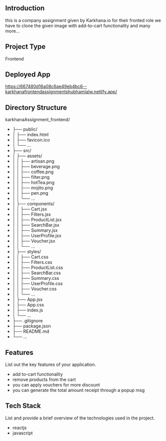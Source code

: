 
## Introduction
this is a company assignment given by Karkhana.io for their fronted role we have to clone the given image with add-to-cart functionality and many more...

## Project Type
Frontend 

## Deployed App
https://667480d16a08c6ae49eb4bc6--karkhanafrontendassignmentshubhamlalw.netlify.app/


## Directory Structure
karkhanaAssignment_frontend/
- ├── public/
- │ ├── index.html
- │ ├── favicon.ico
- │ └── ...
- ├── src/
- │ ├── assets/
- │ │ ├── artisan.png
- │ │ ├── beverage.png
- │ │ ├── coffee.png
- │ │ ├── filter.png
- │ │ ├── hotTea.png
- │ │ ├── mojito.png
- │ │ ├── pen.png
- │ │ └── ...
- │ ├── components/
- │ │ ├── Cart.jsx
- │ │ ├── Filters.jsx
- │ │ ├── ProductList.jsx
- │ │ ├── SearchBar.jsx
- │ │ ├── Summary.jsx
- │ │ ├── UserProfile.jsx
- │ │ ├── Voucher.jsx
- │ │ └── ...
- │ ├── styles/
- │ │ ├── Cart.css
- │ │ ├── Filters.css
- │ │ ├── ProductList.css
- │ │ ├── SearchBar.css
- │ │ ├── Summary.css
- │ │ ├── UserProfile.css
- │ │ ├── Voucher.css
- │ │ └── ...
- │ ├── App.jsx
- │ ├── App.css
- │ ├── index.js
- │ └── ...
- ├── .gitignore
- ├── package.json
- ├── README.md
- └── ...

## Features
List out the key features of your application.

- add to-cart functionality
- remove products from the cart
- you can apply vouchers for more discount
- you can generate the total amount receipt through a popup msg

## Tech Stack
List and provide a brief overview of the technologies used in the project.

- reactjs
- javascript

